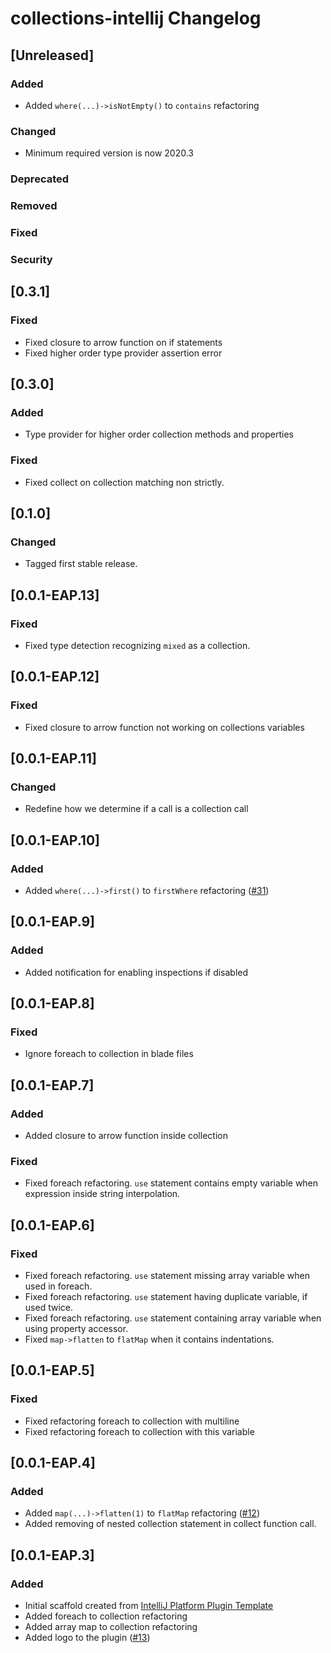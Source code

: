 <!-- Keep a Changelog guide -> https://keepachangelog.com -->

# collections-intellij Changelog

## [Unreleased]
### Added
- Added `where(...)->isNotEmpty()` to `contains` refactoring

### Changed
- Minimum required version is now 2020.3

### Deprecated

### Removed

### Fixed

### Security

## [0.3.1]
### Fixed
- Fixed closure to arrow function on if statements
- Fixed higher order type provider assertion error

## [0.3.0]
### Added
- Type provider for higher order collection methods and properties

### Fixed
- Fixed collect on collection matching non strictly.

## [0.1.0]
### Changed
- Tagged first stable release.

## [0.0.1-EAP.13]
### Fixed
- Fixed type detection recognizing `mixed` as a collection.

## [0.0.1-EAP.12]
### Fixed
- Fixed closure to arrow function not working on collections variables

## [0.0.1-EAP.11]
### Changed
- Redefine how we determine if a call is a collection call

## [0.0.1-EAP.10]
### Added
- Added `where(...)->first()` to `firstWhere` refactoring ([#31](https://github.com/olivernybroe/collector-intellij/pull/31))

## [0.0.1-EAP.9]
### Added
- Added notification for enabling inspections if disabled

## [0.0.1-EAP.8]
### Fixed
- Ignore foreach to collection in blade files

## [0.0.1-EAP.7]
### Added
- Added closure to arrow function inside collection

### Fixed
- Fixed foreach refactoring. `use` statement contains empty variable when expression inside string interpolation.

## [0.0.1-EAP.6]
### Fixed
- Fixed foreach refactoring. `use` statement missing array variable when used in foreach.
- Fixed foreach refactoring. `use` statement having duplicate variable, if used twice.
- Fixed foreach refactoring. `use` statement containing array variable when using property accessor.
- Fixed `map->flatten` to `flatMap` when it contains indentations.

## [0.0.1-EAP.5]
### Fixed
- Fixed refactoring foreach to collection with multiline
- Fixed refactoring foreach to collection with this variable

## [0.0.1-EAP.4]
### Added
- Added `map(...)->flatten(1)` to `flatMap` refactoring ([#12](https://github.com/olivernybroe/collector-intellij/pull/12))
- Added removing of nested collection statement in collect function call.

## [0.0.1-EAP.3]
### Added
- Initial scaffold created from [IntelliJ Platform Plugin Template](https://github.com/JetBrains/intellij-platform-plugin-template)
- Added foreach to collection refactoring
- Added array map to collection refactoring
- Added logo to the plugin ([#13](https://github.com/olivernybroe/collector-intellij/pull/13))
